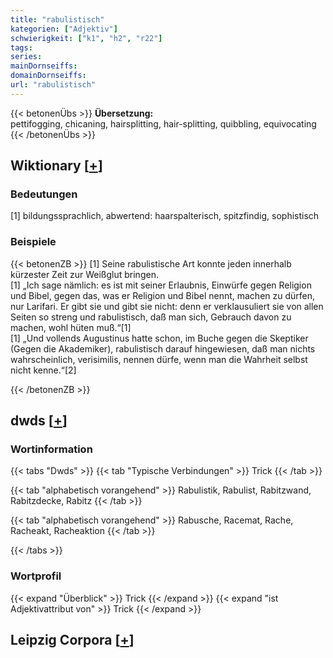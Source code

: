 ```yaml
---
title: "rabulistisch"
kategorien: ["Adjektiv"]
schwierigkeit: ["k1", "h2", "r22"]
tags:
series:
mainDornseiffs:
domainDornseiffs:
url: "rabulistisch"
---
```


{{< betonenÜbs >}}
**Übersetzung:**  
pettifogging, chicaning, hairsplitting, hair-splitting, quibbling, equivocating  
{{< /betonenÜbs >}}

## Wiktionary [[+](https://de.wiktionary.org/wiki/rabulistisch)]

### Bedeutungen
[1] bildungssprachlich, abwertend: haarspalterisch, spitzfindig, sophistisch  

### Beispiele
{{< betonenZB >}}
[1] Seine rabulistische Art konnte jeden innerhalb kürzester Zeit zur Weißglut bringen.  
[1] „Ich sage nämlich: es ist mit seiner Erlaubnis, Einwürfe gegen Religion und Bibel, gegen das, was er Religion und Bibel nennt, machen zu dürfen, nur Larifari. Er gibt sie und gibt sie nicht: denn er verklausuliert sie von allen Seiten so streng und rabulistisch, daß man sich, Gebrauch davon zu machen, wohl hüten muß.“[1]  
[1] „Und vollends Augustinus hatte schon, im Buche gegen die Skeptiker (Gegen die Akademiker), rabulistisch darauf hingewiesen, daß man nichts wahrscheinlich, verisimilis, nennen dürfe, wenn man die Wahrheit selbst nicht kenne.“[2]  

{{< /betonenZB >}}


## dwds [[+](https://www.dwds.de/wb/rabulistisch)]

### Wortinformation
{{< tabs "Dwds" >}}
{{< tab "Typische Verbindungen" >}}
Trick
{{< /tab >}}

{{< tab "alphabetisch vorangehend" >}}
Rabulistik, Rabulist, Rabitzwand, Rabitzdecke, Rabitz
{{< /tab >}}

{{< tab "alphabetisch vorangehend" >}}
Rabusche, Racemat, Rache, Racheakt, Racheaktion
{{< /tab >}}

{{< /tabs >}}

### Wortprofil
{{< expand "Überblick" >}} Trick {{< /expand >}}
{{< expand "ist Adjektivattribut von" >}} Trick {{< /expand >}}

## Leipzig Corpora [[+](https://corpora.uni-leipzig.de/en/res?word=rabulistisch&corpusId=deu_newscrawl-public_2018)]

